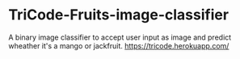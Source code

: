 # TriCode-Fruits-image-classifier
A binary image classifier to accept user input as image and predict wheather it's a mango or jackfruit.
https://tricode.herokuapp.com/
